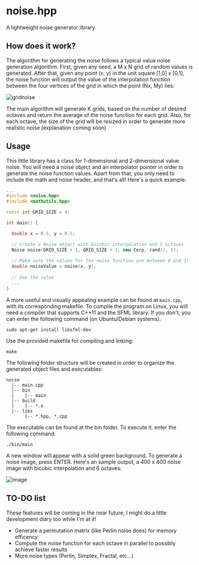# noise.hpp
A lightweight noise generator library

## How does it work?

The algorithm for generating the noise follows a typical value noise generation algorithm. First, given any seed, a M x N grid of random values is generated. After that, given any point (x, y) in the unit square [1,0] x [0,1], the noise function will output the value of the interpolation function between the four vertices of the grid in which the point (Nx, My) lies:

![gridnoise](https://user-images.githubusercontent.com/37598162/124202335-68beea00-dada-11eb-8d7d-289b7e69a9fd.png)

The main algorithm will generate K grids, based on the number of desired octaves and return the average of the noise function for each grid. Also, for each octave, the size of the grid will be resized in order to generate more realistic noise (explanation coming soon)

## Usage
This little library has a class for 1-dimensional and 2-dimensional value noise. You will need a noise object and an interpolator pointer in order to generate the noise function values. Apart from that, you only need to include the math and noise header, and that's all! Here's a quick example:

```C++
...
#include <noise.hpp>
#include <mathutils.hpp>

const int GRID_SIZE = 4;

int main() {

  double x = 0.5, y = 0.5;

  // Create a Noise object with bicubic interpolation and 5 octaves
  Noise noise(GRID_SIZE + 1, GRID_SIZE + 1, new Cerp, rand(), 5);
  
  // Make sure the values for the noise function are between 0 and 1!
  double noiseValue = noise(x, y);
  
  // Use the value
  ...
}
```

A more useful and visually appealing example can be found at `main.cpp`, with its corresponding makefile. To compile the program on Linux, you will need a compiler that supports C++11 and the SFML library. If you don't, you can enter the following command (on Ubuntu/Debian systems):

```
sudo apt-get install libsfml-dev
```

Use the provided makefile for compiling and linking:
```
make
```

The following folder structure will be created in order to organize the generated object files and executables:
```
noise
  |-- main.cpp
  |-- bin
  |    |-- main
  |-- build
  |    |-- *.o
  |-- libs
       |-- *.hpp, *.cpp
```
The executable can be found at the bin folder. To execute it, enter the following command:
```
./bin/main
```

A new window will appear with a solid green background. To generate a noise image, press ENTER. Here's an sample output, a 400 x 400 noise image with bicubic interpolation and 6 octaves:

![image](https://user-images.githubusercontent.com/37598162/124204795-1680c780-dae0-11eb-812a-75abb5acd01d.png)

## TO-DO list

These features will be coming in the near future, I might do a little development diary too while I'm at it!

- Generate a permutation matrix (like Perlin noise does) for memory efficency
- Compute the noise function for each octave in parallel to possibly achieve faster results
- More noise types (Perlin, Simplex, Fractal, etc...)
